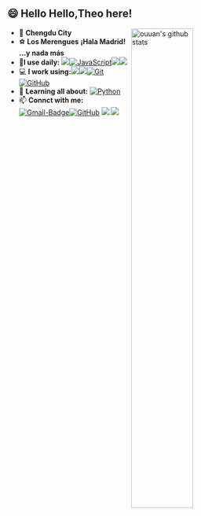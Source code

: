 ## 😄 **Hello Hello,Theo here!**



<img align="right" alt="ouuan's github stats" width="50%" src="https://github-readme-stats.vercel.app/api?username=Theoshen&show_icons=true">

-  📍  **Chengdu City**
-  ⚽ **Los Merengues** **¡Hala Madrid! ...y nada más** 
- 🚀**I use daily:** [![](https://img.shields.io/badge/Java-grey?color=007396&logo=java&style=plastic)](https://img.shields.io/badge/Java-grey?color=007396&logo=java&style=plastic)[![JavaScript](https://camo.githubusercontent.com/b85dffbd82a08945f5f2833e3a5e958ec894d31cd58ccc6192efe16957c5a5f2/68747470733a2f2f696d672e736869656c64732e696f2f62616467652f2d4a6176615363726970742d626c61636b3f7374796c653d706c6173746963266c6f676f3d6a617661736372697074)](https://camo.githubusercontent.com/b85dffbd82a08945f5f2833e3a5e958ec894d31cd58ccc6192efe16957c5a5f2/68747470733a2f2f696d672e736869656c64732e696f2f62616467652f2d4a6176615363726970742d626c61636b3f7374796c653d706c6173746963266c6f676f3d6a617661736372697074)[![](https://img.shields.io/badge/Vue.js-grey?color=4FC08D&logo=vuetify&style=plastic)](https://img.shields.io/badge/Vue.js-grey?color=4FC08D&logo=vuetify)[![](https://img.shields.io/badge/MySQL-grey?color=4479A1&logo=mysql&logoColor=white&style=plastic)](https://img.shields.io/badge/MySQL-grey?color=4479A1&logo=mysql&logoColor=white)
- 💻 **I work using:**[![](https://img.shields.io/badge/Webstorm-grey?color=01CDD8&logo=webstorm&style=plastic)](https://img.shields.io/badge/Webstorm-grey?color=01CDD8&logo=webstorm&style=plastic)[![](https://img.shields.io/badge/IntellijIdea-grey?color=FE315C&logo=intellij-idea&style=plastic)](https://img.shields.io/badge/IntellijIdea-grey?color=FE315C&logo=intellij-idea&style=plastic)[![Git](https://camo.githubusercontent.com/ef8e66167a75bde2cd8212d194ee612fd443bb831c5257591c081df4e9d8759e/68747470733a2f2f696d672e736869656c64732e696f2f62616467652f2d4769742d626c61636b3f7374796c653d706c6173746963266c6f676f3d676974)](https://camo.githubusercontent.com/ef8e66167a75bde2cd8212d194ee612fd443bb831c5257591c081df4e9d8759e/68747470733a2f2f696d672e736869656c64732e696f2f62616467652f2d4769742d626c61636b3f7374796c653d706c6173746963266c6f676f3d676974)[![GitHub](https://camo.githubusercontent.com/90a2f2eef5a9a6b15801e0b5b3c63f0a05ff51272a2a65ba3a0e337e89f9cb4d/68747470733a2f2f696d672e736869656c64732e696f2f62616467652f2d4769744875622d3138313731373f7374796c653d706c6173746963266c6f676f3d676974687562)](https://github.com/Theoshen?tab=overview&from=2020-11-01&to=2020-11-30)
-  📕 **Learning all about:** [![Python](https://camo.githubusercontent.com/be7e031ad3e9583082c92bf654cbb7a80dd0a41d3318ef04048800115bdf04e0/68747470733a2f2f696d672e736869656c64732e696f2f62616467652f2d507974686f6e2d3866636664313f7374796c653d706c6173746963266c6f676f3d507974686f6e)](https://camo.githubusercontent.com/be7e031ad3e9583082c92bf654cbb7a80dd0a41d3318ef04048800115bdf04e0/68747470733a2f2f696d672e736869656c64732e696f2f62616467652f2d507974686f6e2d3866636664313f7374796c653d706c6173746963266c6f676f3d507974686f6e) 
- 📫 **Connct with me:** [![Gmail-Badge](https://img.shields.io/badge/theoshen@foxmail.com-grey?logoColor=white&logo=Gmail&color=ef7a82)](mailto:theoshen@foxmail.com)[![GitHub](https://camo.githubusercontent.com/90a2f2eef5a9a6b15801e0b5b3c63f0a05ff51272a2a65ba3a0e337e89f9cb4d/68747470733a2f2f696d672e736869656c64732e696f2f62616467652f2d4769744875622d3138313731373f7374796c653d706c6173746963266c6f676f3d676974687562)](https://github.com/Theoshen?tab=overview&from=2020-11-01&to=2020-11-30) [![](https://img.shields.io/badge/@theo7n15-E4405F?color=E4405F&logo=Instagram&logoColor=white)](https://blog.fiteen.top) [![](https://img.shields.io/badge/@网友小谌-grey?color=00A1D6&logo=Bilibili&logoColor=white)](https://m.bilibili.com/space?from=headline)

